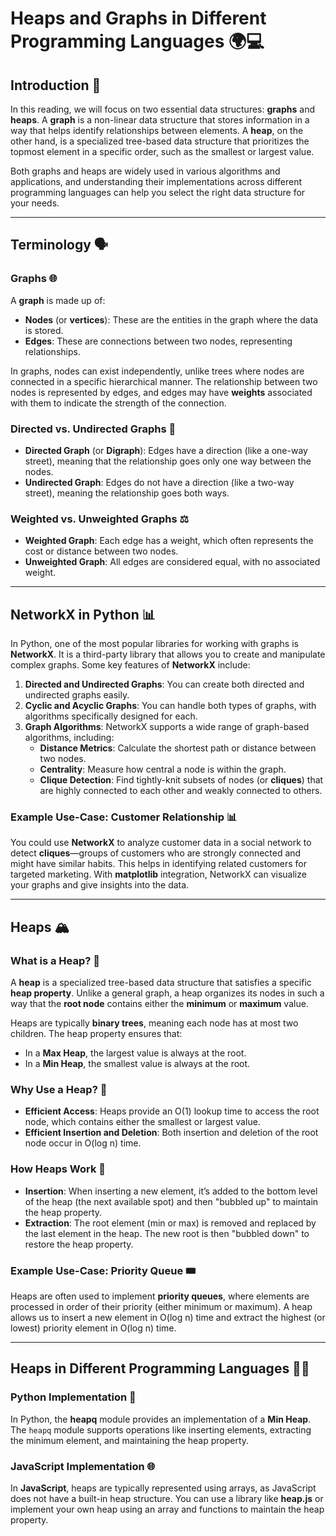 # Heaps and Graphs in Different Programming Languages 🌍💻

## Introduction 🚀

In this reading, we will focus on two essential data structures: **graphs** and **heaps**. A **graph** is a non-linear data structure that stores information in a way that helps identify relationships between elements. A **heap**, on the other hand, is a specialized tree-based data structure that prioritizes the topmost element in a specific order, such as the smallest or largest value.

Both graphs and heaps are widely used in various algorithms and applications, and understanding their implementations across different programming languages can help you select the right data structure for your needs.

---

## Terminology 🗣️

### **Graphs** 🌐

A **graph** is made up of:

- **Nodes** (or **vertices**): These are the entities in the graph where the data is stored.
- **Edges**: These are connections between two nodes, representing relationships.

In graphs, nodes can exist independently, unlike trees where nodes are connected in a specific hierarchical manner. The relationship between two nodes is represented by edges, and edges may have **weights** associated with them to indicate the strength of the connection. 

### Directed vs. Undirected Graphs 🔄

- **Directed Graph** (or **Digraph**): Edges have a direction (like a one-way street), meaning that the relationship goes only one way between the nodes.
- **Undirected Graph**: Edges do not have a direction (like a two-way street), meaning the relationship goes both ways.

### Weighted vs. Unweighted Graphs ⚖️

- **Weighted Graph**: Each edge has a weight, which often represents the cost or distance between two nodes.
- **Unweighted Graph**: All edges are considered equal, with no associated weight.

---

## NetworkX in Python 📊

In Python, one of the most popular libraries for working with graphs is **NetworkX**. It is a third-party library that allows you to create and manipulate complex graphs. Some key features of **NetworkX** include:

1. **Directed and Undirected Graphs**: You can create both directed and undirected graphs easily.
2. **Cyclic and Acyclic Graphs**: You can handle both types of graphs, with algorithms specifically designed for each.
3. **Graph Algorithms**: NetworkX supports a wide range of graph-based algorithms, including:
   - **Distance Metrics**: Calculate the shortest path or distance between two nodes.
   - **Centrality**: Measure how central a node is within the graph.
   - **Clique Detection**: Find tightly-knit subsets of nodes (or **cliques**) that are highly connected to each other and weakly connected to others.

### Example Use-Case: Customer Relationship 📊

You could use **NetworkX** to analyze customer data in a social network to detect **cliques**—groups of customers who are strongly connected and might have similar habits. This helps in identifying related customers for targeted marketing. With **matplotlib** integration, NetworkX can visualize your graphs and give insights into the data.

---

## Heaps 🏔️

### What is a Heap? 🧐

A **heap** is a specialized tree-based data structure that satisfies a specific **heap property**. Unlike a general graph, a heap organizes its nodes in such a way that the **root node** contains either the **minimum** or **maximum** value.

Heaps are typically **binary trees**, meaning each node has at most two children. The heap property ensures that:
- In a **Max Heap**, the largest value is always at the root.
- In a **Min Heap**, the smallest value is always at the root.

### Why Use a Heap? 🎯

- **Efficient Access**: Heaps provide an O(1) lookup time to access the root node, which contains either the smallest or largest value.
- **Efficient Insertion and Deletion**: Both insertion and deletion of the root node occur in O(log n) time.

### How Heaps Work 🔧

- **Insertion**: When inserting a new element, it’s added to the bottom level of the heap (the next available spot) and then "bubbled up" to maintain the heap property.
- **Extraction**: The root element (min or max) is removed and replaced by the last element in the heap. The new root is then "bubbled down" to restore the heap property.

### Example Use-Case: Priority Queue 🎟️

Heaps are often used to implement **priority queues**, where elements are processed in order of their priority (either minimum or maximum). A heap allows us to insert a new element in O(log n) time and extract the highest (or lowest) priority element in O(log n) time.

---

## Heaps in Different Programming Languages 🧑‍💻

### Python Implementation 🐍

In Python, the **heapq** module provides an implementation of a **Min Heap**. The `heapq` module supports operations like inserting elements, extracting the minimum element, and maintaining the heap property.


### JavaScript Implementation 🌐

In **JavaScript**, heaps are typically represented using arrays, as JavaScript does not have a built-in heap structure. You can use a library like **heap.js** or implement your own heap using an array and functions to maintain the heap property.

